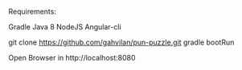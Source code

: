 Requirements:

Gradle
Java 8
NodeJS
Angular-cli


git clone https://github.com/gahvilan/pun-puzzle.git
gradle bootRun

Open Browser in http://localhost:8080
